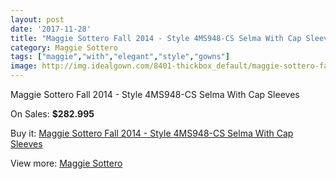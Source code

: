 ```yaml
---
layout: post
date: '2017-11-28'
title: "Maggie Sottero Fall 2014 - Style 4MS948-CS Selma With Cap Sleeves"
category: Maggie Sottero
tags: ["maggie","with","elegant","style","gowns"]
image: http://img.idealgown.com/8401-thickbox_default/maggie-sottero-fall-2014-style-4ms948-cs-selma-with-cap-sleeves.jpg
---
```

Maggie Sottero Fall 2014 - Style 4MS948-CS Selma With Cap Sleeves

On Sales: **$282.995**
<a href="https://www.idealgown.com/en/maggie-sottero/3490-maggie-sottero-fall-2014-style-4ms948-cs-selma-with-cap-sleeves.html"><amp-img layout="responsive" width="600" height="600" src="//img.idealgown.com/8401-thickbox_default/maggie-sottero-fall-2014-style-4ms948-cs-selma-with-cap-sleeves.jpg" alt="Maggie Sottero Fall 2014 - Style 4MS948-CS Selma With Cap Sleeves 0" /></a>
<a href="https://www.idealgown.com/en/maggie-sottero/3490-maggie-sottero-fall-2014-style-4ms948-cs-selma-with-cap-sleeves.html"><amp-img layout="responsive" width="600" height="600" src="//img.idealgown.com/8403-thickbox_default/maggie-sottero-fall-2014-style-4ms948-cs-selma-with-cap-sleeves.jpg" alt="Maggie Sottero Fall 2014 - Style 4MS948-CS Selma With Cap Sleeves 1" /></a>
<a href="https://www.idealgown.com/en/maggie-sottero/3490-maggie-sottero-fall-2014-style-4ms948-cs-selma-with-cap-sleeves.html"><amp-img layout="responsive" width="600" height="600" src="//img.idealgown.com/8402-thickbox_default/maggie-sottero-fall-2014-style-4ms948-cs-selma-with-cap-sleeves.jpg" alt="Maggie Sottero Fall 2014 - Style 4MS948-CS Selma With Cap Sleeves 2" /></a>

Buy it: [Maggie Sottero Fall 2014 - Style 4MS948-CS Selma With Cap Sleeves](https://www.idealgown.com/en/maggie-sottero/3490-maggie-sottero-fall-2014-style-4ms948-cs-selma-with-cap-sleeves.html "Maggie Sottero Fall 2014 - Style 4MS948-CS Selma With Cap Sleeves")

View more: [Maggie Sottero](https://www.idealgown.com/en/45-maggie-sottero "Maggie Sottero")